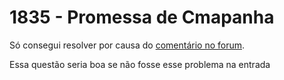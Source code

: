 # 1835 - Promessa de Cmapanha
Só consegui resolver por causa do [comentário no forum](https://www.urionlinejudge.com.br/judge/pt/questions/view/1835/694).

Essa questão seria boa se não fosse esse problema na entrada
